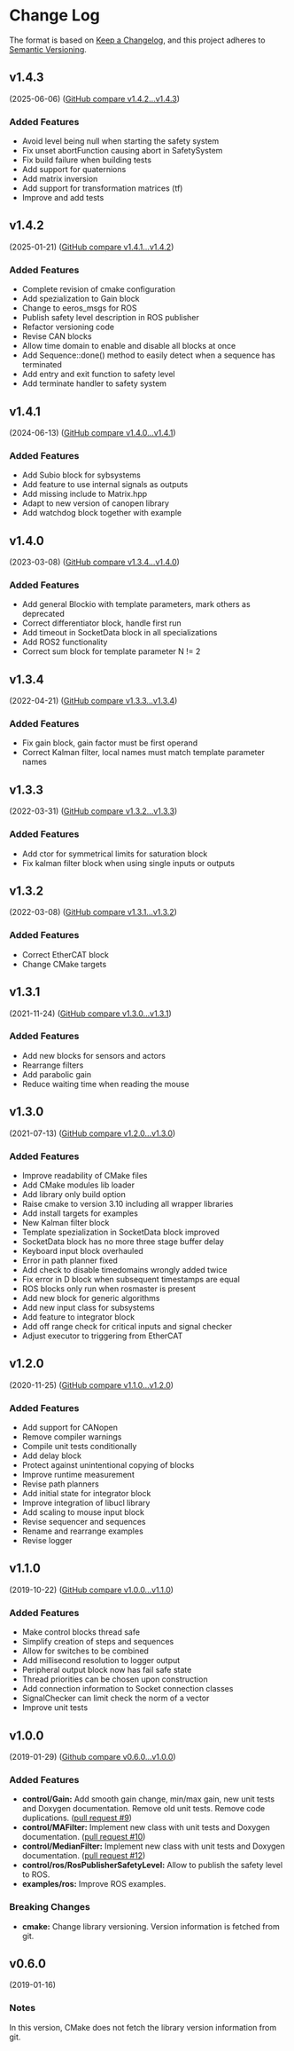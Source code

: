 # Change Log

The format is based on [Keep a Changelog](https://keepachangelog.com/en/1.0.0/),
and this project adheres to [Semantic Versioning](https://semver.org/spec/v2.0.0.html).


## v1.4.3
(2025-06-06) ([GitHub compare v1.4.2...v1.4.3](https://github.com/eeros-project/eeros-framework/compare/v1.4.2...v1.4.3))

### Added Features
* Avoid level being null when starting the safety system
* Fix unset abortFunction causing abort in SafetySystem
* Fix build failure when building tests
* Add support for quaternions
* Add matrix inversion
* Add support for transformation matrices (tf)
* Improve and add tests


## v1.4.2
(2025-01-21) ([GitHub compare v1.4.1...v1.4.2](https://github.com/eeros-project/eeros-framework/compare/v1.4.1...v1.4.2))

### Added Features
* Complete revision of cmake configuration
* Add spezialization to Gain block
* Change to eeros_msgs for ROS
* Publish safety level description in ROS publisher
* Refactor versioning code
* Revise CAN blocks
* Allow time domain to enable and disable all blocks at once
* Add Sequence::done() method to easily detect when a sequence has terminated
* Add entry and exit function to safety level
* Add terminate handler to safety system


## v1.4.1
(2024-06-13) ([GitHub compare v1.4.0...v1.4.1](https://github.com/eeros-project/eeros-framework/compare/v1.4.0...v1.4.1))

### Added Features
* Add Subio block for sybsystems
* Add feature to use internal signals as outputs
* Add missing include to Matrix.hpp
* Adapt to new version of canopen library
* Add watchdog block together with example


## v1.4.0
(2023-03-08) ([GitHub compare v1.3.4...v1.4.0](https://github.com/eeros-project/eeros-framework/compare/v1.3.4...v1.4.0))

### Added Features
* Add general Blockio with template parameters, mark others as deprecated
* Correct differentiator block, handle first run
* Add timeout in SocketData block in all specializations
* Add ROS2 functionality
* Correct sum block for template parameter N != 2


## v1.3.4
(2022-04-21) ([GitHub compare v1.3.3...v1.3.4](https://github.com/eeros-project/eeros-framework/compare/v1.3.3...v1.3.4))

### Added Features
* Fix gain block, gain factor must be first operand
* Correct Kalman filter, local names must match template parameter names


## v1.3.3
(2022-03-31) ([GitHub compare v1.3.2...v1.3.3](https://github.com/eeros-project/eeros-framework/compare/v1.3.2...v1.3.3))

### Added Features
* Add ctor for symmetrical limits for saturation block
* Fix kalman filter block when using single inputs or outputs


## v1.3.2
(2022-03-08) ([GitHub compare v1.3.1...v1.3.2](https://github.com/eeros-project/eeros-framework/compare/v1.3.1...v1.3.2))

### Added Features
* Correct EtherCAT block
* Change CMake targets


## v1.3.1
(2021-11-24) ([GitHub compare v1.3.0...v1.3.1](https://github.com/eeros-project/eeros-framework/compare/v1.3.0...v1.3.1))

### Added Features
* Add new blocks for sensors and actors
* Rearrange filters
* Add parabolic gain
* Reduce waiting time when reading the mouse


## v1.3.0
(2021-07-13) ([GitHub compare v1.2.0...v1.3.0](https://github.com/eeros-project/eeros-framework/compare/v1.2.0...v1.3.0))

### Added Features
* Improve readability of CMake files
* Add CMake modules lib loader
* Add library only build option
* Raise cmake to version 3.10 including all wrapper libraries
* Add install targets for examples
* New Kalman filter block
* Template spezialization in SocketData block improved
* SocketData block has no more three stage buffer delay
* Keyboard input block overhauled
* Error in path planner fixed
* Add check to disable timedomains wrongly added twice
* Fix error in D block when subsequent timestamps are equal
* ROS blocks only run when rosmaster is present
* Add new block for generic algorithms
* Add new input class for subsystems
* Add feature to integrator block
* Add off range check for critical inputs and signal checker
* Adjust executor to triggering from EtherCAT


## v1.2.0
(2020-11-25) ([GitHub compare v1.1.0...v1.2.0](https://github.com/eeros-project/eeros-framework/compare/v1.1.0...v1.2.0))

### Added Features
* Add support for CANopen
* Remove compiler warnings
* Compile unit tests conditionally
* Add delay block
* Protect against unintentional copying of blocks
* Improve runtime measurement
* Revise path planners
* Add initial state for integrator block
* Improve integration of libucl library
* Add scaling to mouse input block
* Revise sequencer and sequences
* Rename and rearrange examples
* Revise logger


## v1.1.0
(2019-10-22) ([GitHub compare v1.0.0...v1.1.0](https://github.com/eeros-project/eeros-framework/compare/v1.0.0...v1.1.0))

### Added Features
* Make control blocks thread safe
* Simplify creation of steps and sequences
* Allow for switches to be combined
* Add millisecond resolution to logger output
* Peripheral output block now has fail safe state
* Thread priorities can be chosen upon construction
* Add connection information to Socket connection classes
* SignalChecker can limit check the norm of a vector
* Improve unit tests


## v1.0.0
(2019-01-29) ([Github compare v0.6.0...v1.0.0](https://github.com/eeros-project/eeros-framework/compare/v0.6.0...v1.0.0))

### Added Features
* **control/Gain:** Add smooth gain change, min/max gain, new unit tests and Doxygen documentation. Remove old unit tests. Remove code duplications. ([pull request #9](https://github.com/eeros-project/eeros-framework/pull/9))
* **control/MAFilter:** Implement new class with unit tests and Doxygen documentation. ([pull request #10](https://github.com/eeros-project/eeros-framework/pull/10))
* **control/MedianFilter:** Implement new class with unit tests and Doxygen documentation. ([pull request #12](https://github.com/eeros-project/eeros-framework/pull/12))
* **control/ros/RosPublisherSafetyLevel:** Allow to publish the safety level to ROS.
* **examples/ros:** Improve ROS examples.

### Breaking Changes
* **cmake:** Change library versioning. Version information is fetched from git.


## v0.6.0
(2019-01-16)

### Notes
In this version, CMake does not fetch the library version information from git.

